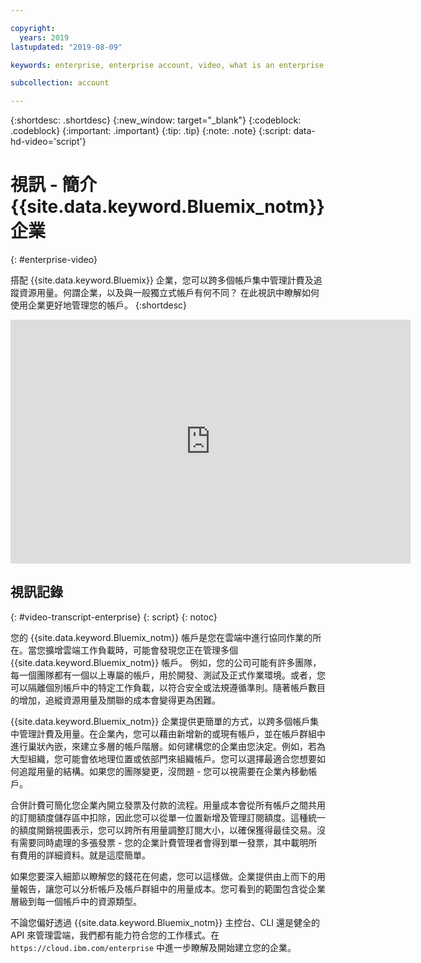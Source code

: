```yaml
---

copyright:
  years: 2019
lastupdated: "2019-08-09"

keywords: enterprise, enterprise account, video, what is an enterprise, introduction, intro

subcollection: account

---
```


{:shortdesc: .shortdesc}
{:new_window: target="_blank"}
{:codeblock: .codeblock}
{:important: .important}
{:tip: .tip}
{:note: .note}
{:script: data-hd-video='script'}

# 視訊 - 簡介 {{site.data.keyword.Bluemix_notm}}企業
{: #enterprise-video}

搭配 {{site.data.keyword.Bluemix}} 企業，您可以跨多個帳戶集中管理計費及追蹤資源用量。何謂企業，以及與一般獨立式帳戶有何不同？ 在此視訊中瞭解如何使用企業更好地管理您的帳戶。
{:shortdesc}

<div class="embed-responsive embed-responsive-16by9" data-hd-video="video">
  <iframe class="embed-responsive-item" id="youtubeplayer" title="簡介 IBM Cloud 企業" type="text/html" width="640" height="390" src="https://www.youtube.com/embed/3-LEmMamaxA" frameborder="0" webkitallowfullscreen mozallowfullscreen allowfullscreen> </iframe>
</div>

## 視訊記錄
{: #video-transcript-enterprise}
{: script}
{: notoc}

您的 {{site.data.keyword.Bluemix_notm}} 帳戶是您在雲端中進行協同作業的所在。當您擴增雲端工作負載時，可能會發現您正在管理多個 {{site.data.keyword.Bluemix_notm}} 帳戶。 例如，您的公司可能有許多團隊，每一個團隊都有一個以上專屬的帳戶，用於開發、測試及正式作業環境。或者，您可以隔離個別帳戶中的特定工作負載，以符合安全或法規遵循準則。隨著帳戶數目的增加，追縱資源用量及關聯的成本會變得更為困難。

{{site.data.keyword.Bluemix_notm}} 企業提供更簡單的方式，以跨多個帳戶集中管理計費及用量。在企業內，您可以藉由新增新的或現有帳戶，並在帳戶群組中進行巢狀內嵌，來建立多層的帳戶階層。如何建構您的企業由您決定。例如，若為大型組織，您可能會依地理位置或依部門來組織帳戶。您可以選擇最適合您想要如何追蹤用量的結構。如果您的團隊變更，沒問題 - 您可以視需要在企業內移動帳戶。

合併計費可簡化您企業內開立發票及付款的流程。用量成本會從所有帳戶之間共用的訂閱額度儲存區中扣除，因此您可以從單一位置新增及管理訂閱額度。這種統一的額度開銷視圖表示，您可以跨所有用量調整訂閱大小，以確保獲得最佳交易。沒有需要同時處理的多張發票 - 您的企業計費管理者會得到單一發票，其中載明所有費用的詳細資料。就是這麼簡單。

如果您要深入細節以瞭解您的錢花在何處，您可以這樣做。企業提供由上而下的用量報告，讓您可以分析帳戶及帳戶群組中的用量成本。您可看到的範圍包含從企業層級到每一個帳戶中的資源類型。

不論您偏好透過 {{site.data.keyword.Bluemix_notm}} 主控台、CLI 還是健全的 API 來管理雲端，我們都有能力符合您的工作樣式。在 `https://cloud.ibm.com/enterprise` 中進一步瞭解及開始建立您的企業。
